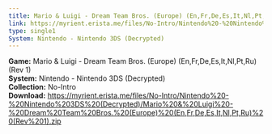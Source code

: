 ```yaml
---
title: Mario & Luigi - Dream Team Bros. (Europe) (En,Fr,De,Es,It,Nl,Pt,Ru) (Rev 1)
link: https://myrient.erista.me/files/No-Intro/Nintendo%20-%20Nintendo%203DS%20(Decrypted)/Mario%20&%20Luigi%20-%20Dream%20Team%20Bros.%20(Europe)%20(En,Fr,De,Es,It,Nl,Pt,Ru)%20(Rev%201).zip
type: single1
System: Nintendo - Nintendo 3DS (Decrypted)
---
```

<b>Game:</b> Mario & Luigi - Dream Team Bros. (Europe) (En,Fr,De,Es,It,Nl,Pt,Ru) (Rev 1)<br>
<b>System:</b> Nintendo - Nintendo 3DS (Decrypted)<br>
<b>Collection:</b> No-Intro<br>
<b>Download:</b> https://myrient.erista.me/files/No-Intro/Nintendo%20-%20Nintendo%203DS%20(Decrypted)/Mario%20&%20Luigi%20-%20Dream%20Team%20Bros.%20(Europe)%20(En,Fr,De,Es,It,Nl,Pt,Ru)%20(Rev%201).zip